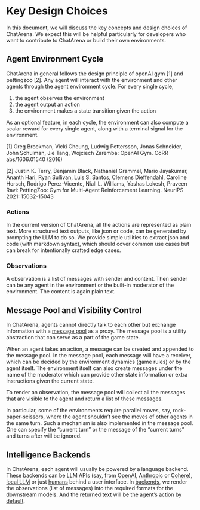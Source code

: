 # Key Design Choices
In this document, we will discuss the key concepts and design choices of ChatArena.
We expect this will be helpful particularly for developers who want to contribute to ChatArena or build their own environments.

## Agent Environment Cycle
ChatArena in general follows the design principle of openAI gym [1] and pettingzoo [2]. Any agent will interact with the environment and other agents through the agent environment cycle.
For every single cycle,
1. the agent observes the environment
2. the agent output an action
3. the environment makes a state transition given the action

As an optional feature, in each cycle, the environment can also compute a scalar reward for every single agent, along with a terminal signal for the environment.

[1] Greg Brockman, Vicki Cheung, Ludwig Pettersson, Jonas Schneider, John Schulman, Jie Tang, Wojciech Zaremba: OpenAI Gym. CoRR abs/1606.01540 (2016)

[2] Justin K. Terry, Benjamin Black, Nathaniel Grammel, Mario Jayakumar, Ananth Hari, Ryan Sullivan, Luis S. Santos, Clemens Dieffendahl, Caroline Horsch, Rodrigo Perez-Vicente, Niall L. Williams, Yashas Lokesh, Praveen Ravi: PettingZoo: Gym for Multi-Agent Reinforcement Learning. NeurIPS 2021: 15032-15043

### Actions

In the current version of ChatArena, all the actions are represented as plain text. More structured text outputs, like json or code, can be generated by prompting the LLM to do so.
We provide simple utilities to extract json and code (with markdown syntax), which should cover common use cases but can break for intentionally crafted edge cases.

### Observations

A observation is a list of messages with sender and content. Then sender can be any agent in the environment or the built-in moderator of the environment. The content is again plain text.

## Message Pool and Visibility Control

In ChatArena, agents cannot directly talk to each other but exchange information with a [message pool](https://github.com/chatarena/chatarena/blob/main/chatarena/message.py) as a proxy. The message pool is a utility abstraction that can serve as a part of the game state.

When an agent takes an action, a message can be created and appended to the message pool. In the message pool, each message will have a receiver, which can be decided by the environment dynamics (game rules) or by the agent itself. The environment itself can also create messages under the name of the moderator which can provide other state information or extra instructions given the current state.

To render an observation, the message pool will collect all the messages that are visible to the agent and return a list of these messages.

In particular, some of the environments require parallel moves, say, rock-paper-scissors, where the agent shouldn’t see the moves of other agents in the same turn. Such a mechanism is also implemented in the message pool. One can specify the “current turn” or the message of the “current turns” and turns after will be ignored.

## Intelligence Backends

In ChatArena, each agent will usually be powered by a language backend. These backends can be LLM APIs (say, from [OpenAI](https://github.com/chatarena/chatarena/blob/main/chatarena/backends/openai.py), [Anthropic](https://github.com/chatarena/chatarena/blob/main/chatarena/backends/anthropic.py) or [Cohere](https://github.com/chatarena/chatarena/blob/main/chatarena/backends/cohere.py)), [local LLM](https://github.com/chatarena/chatarena/blob/main/chatarena/backends/hf_transformers.py) or just [humans](https://github.com/chatarena/chatarena/blob/main/chatarena/backends/human.py) behind a user interface. In [backends](https://github.com/chatarena/chatarena/tree/main/chatarena/backends), we render the observations (list of messages) into the required formats for the downstream models. And the returned text will be the agent’s action [by default](https://github.com/chatarena/chatarena/blob/55c9e6ee4e09d72905eceb0a0e09e93a4179ca39/chatarena/agent.py#L28).
